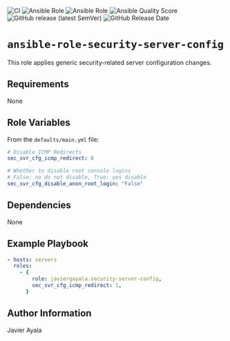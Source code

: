 ![CI](https://github.com/javiergayala/ansible-role-security-server-config/workflows/CI/badge.svg) ![Ansible Role](https://img.shields.io/ansible/role/51197?logo=ansible) ![Ansible Role](https://img.shields.io/ansible/role/d/51197) ![Ansible Quality Score](https://img.shields.io/ansible/quality/51197) ![GitHub release (latest SemVer)](https://img.shields.io/github/v/release/javiergayala/ansible-role-security-server-config?sort=semver) ![GitHub Release Date](https://img.shields.io/github/release-date/javiergayala/ansible-role-security-server-config)

# `ansible-role-security-server-config`

This role applies generic security-related server configuration changes.

## Requirements

None

## Role Variables

From the `defaults/main.yml` file:

```yaml
# Disable ICMP Redirects
sec_svr_cfg_icmp_redirect: 0

# Whether to disable root console logins
# False: no do not disable, True: yes disable
sec_svr_cfg_disable_anon_root_login: "False"
```

## Dependencies

None

## Example Playbook

```yaml
- hosts: servers
  roles:
    - {
        role: javiergayala.security-server-config,
        sec_svr_cfg_icmp_redirect: 1,
      }
```

## Author Information

Javier Ayala
